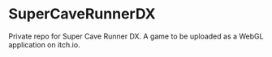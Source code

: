 # SuperCaveRunnerDX
Private repo for Super Cave Runner DX. A game to be uploaded as a WebGL application on itch.io.
